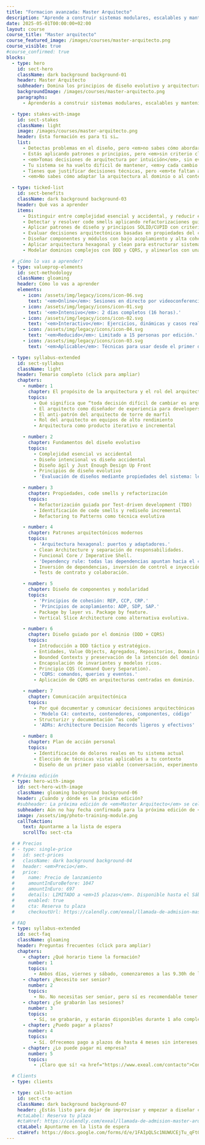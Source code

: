 ```yaml
---
title: "Formacion avanzada: Master Arquitecto"
description: "Aprende a construir sistemas modulares, escalables y mantenibles aplicando DDD, arquitectura hexagonal, CQRS, patrones de diseño y análisis de trade-offs técnicos en entornos reales."
date: 2025-05-01T00:00:00+02:00
layout: course
course_title: "Master arquitecto"
course_featured_image: /images/courses/master-arquitecto.png
course_visible: true
#course_confirmed: true
blocks:
  - type: hero
    id: sect-hero
    className: dark background background-01
    header: Master Arquitecto
    subheader: Domina los principios de diseño evolutivo y arquitectura de software moderna.
    backgroundImage: /images/courses/master-arquitecto.png
    paragraphs:
      - Aprenderás a construir sistemas modulares, escalables y mantenibles aplicando DDD, arquitectura hexagonal, CQRS, patrones de diseño y análisis de trade-offs técnicos en entornos reales.

  - type: stakes-with-image
    id: sect-stakes
    className: light
    image: /images/courses/master-arquitecto.png
    header: Esta formación es para ti si…
    list:
      - Detectas problemas en el diseño, pero <em>no sabes cómo abordarlos sin romper nada</em>.
      - Estás aplicando patrones o principios, pero <em>sin criterio claro ni coherencia estructural</em>.
      - <em>Tomas decisiones de arquitectura por intuición</em>, sin evaluar bien sus trade-offs.
      - Tu sistema se ha vuelto difícil de mantener, <em>y cada cambio cuesta más de lo que debería</em>.
      - Tienes que justificar decisiones técnicas, pero <em>te faltan argumentos sólidos y visuales</em>.
      - <em>No sabes cómo adaptar la arquitectura al dominio o al contexto real del producto.</em>

  - type: ticked-list
    id: sect-benefits
    className: dark background background-03
    header: Qué vas a aprender
    items:
      - Distinguir entre complejidad esencial y accidental, y reducir esta última con diseño intencional.
      - Detectar y resolver code smells aplicando refactorizaciones guiadas por TDD.
      - Aplicar patrones de diseño y principios SOLID/CUPID con criterio, no por checklist.
      - Evaluar decisiones arquitectónicas basadas en propiedades del código y sus tradeoffs.
      - Diseñar componentes y módulos con bajo acoplamiento y alta cohesión.
      - Aplicar arquitectura hexagonal y clean para estructurar sistemas sostenibles y testeables.
      - Modelar dominios complejos con DDD y CQRS, y alinearlos con una arquitectura centrada en el dominio.

  # ¿Cómo lo vas a aprender?
  - type: valueprop-elements
    id: sect-methodology
    className: gloaming
    header: Cómo lo vas a aprender
    elements:
      - icon: /assets/img/legacy/icons/icon-06.svg
        text: '<em>Online</em>: Sesiones en directo por videoconferencia.'
      - icon: /assets/img/legacy/icons/icon-01.svg
        text: '<em>Intensivo</em>: 2 días completos (16 horas).'
      - icon: /assets/img/legacy/icons/icon-02.svg
        text: '<em>Interactivo</em>: Ejercicios, dinámicas y casos reales.'
      - icon: /assets/img/legacy/icons/icon-04.svg
        text: '<em>Reducido</em>: Limitado a 15 personas por edición.'
      - icon: /assets/img/legacy/icons/icon-03.svg
        text: '<em>Aplicable</em>: Técnicas para usar desde el primer día.'

  - type: syllabus-extended
    id: sect-syllabus
    className: light
    header: Temario completo (click para ampliar)
    chapters:
      - number: 1
        chapter: El propósito de la arquitectura y el rol del arquitecto
        topics:
          - Qué significa que “toda decisión difícil de cambiar es arquitectura”
          - El arquitecto como diseñador de experiencia para developers
          - El anti-patrón del arquitecto de torre de marfil
          - Rol del arquitecto en equipos de alto rendimiento
          - Arquitectura como producto iterativo e incremental

      - number: 2
        chapter: Fundamentos del diseño evolutivo
        topics:
          - Complejidad esencial vs accidental
          - Diseño intencional vs diseño accidental
          - Diseño ágil y Just Enough Design Up Front
          - Principios de diseño evolutivo
          - 'Evaluación de diseños mediante propiedades del sistema: legibilidad, modularidad, cohesión, acoplamiento, testabilidad, invarianza'

      - number: 3
        chapter: Propiedades, code smells y refactorización
        topics:
          - Refactorización guiada por Test-driven development (TDD)
          - Identificación de code smells y rediseño incremental
          - Refactoring to Patterns como técnica evolutiva

      - number: 4
        chapter: Patrones arquitectónicos modernos
        topics:
          - 'Arquitectura hexagonal: puertos y adaptadores.'
          - Clean Architecture y separación de responsabilidades.
          - Funcional Core / Imperative Shell.
          - 'Dependency rule: todas las dependencias apuntan hacia el centro.'
          - Inversión de dependencias, inversión de control e inyección de dependencias.
          - Tests de contrato y colaboración.

      - number: 5
        chapter: Diseño de componentes y modularidad
        topics:
          - 'Principios de cohesión: REP, CCP, CRP.'
          - 'Principios de acoplamiento: ADP, SDP, SAP.'
          - Package by layer vs. Package by feature.
          - Vertical Slice Architecture como alternativa evolutiva.

      - number: 6
        chapter: Diseño guiado por el dominio (DDD + CQRS)
        topics:
          - Introducción a DDD táctico y estratégico.
          - Entidades, Value Objects, Agregados, Repositorios, Domain Events.
          - Bounded Contexts y preservación de la intención del dominio.
          - Encapsulación de invariantes y modelos ricos.
          - Principio CQS (Command Query Separation).
          - 'CQRS: comandos, queries y eventos.'
          - Aplicación de CQRS en arquitecturas centradas en dominio.

      - number: 7
        chapter: Comunicación arquitectónica
        topics:
          - Por qué documentar y comunicar decisiones arquitectónicas
          - 'Modelo C4: contexto, contenedores, componentes, código'
          - Structurizr y documentación “as code”
          - 'ADRs: Architecture Decision Records ligeros y efectivos'

      - number: 8
        chapter: Plan de acción personal
        topics:
          - Identificación de dolores reales en tu sistema actual
          - Elección de técnicas vistas aplicables a tu contexto
          - Diseño de un primer paso viable (conversación, experimento, refactor…)

  # Próxima edición
  - type: hero-with-image
    id: sect-hero-with-image
    className: gloaming background background-06
    header: ¿Cuándo y dónde es la próxima edición?
    #subheader: La próxima edición de <em>Master Arquitecto</em> se celebrará <em>online</em> los días <em>viernes 6 y sábado 7 de Junio de 2025</em>.
    subheader: Aún no hay fecha confirmada para la próxima edición de <em>Master Arquitecto</em>, pero puedes apuntarte a la lista de espera para enterarte antes que nadie cuando abramos plazas.
    image: /assets/img/photo-training-module.png
    callToAction:
      text: Apuntarme a la lista de espera
      scrollTo: sect-cta

  # # Precios
  # - type: single-price
  #   id: sect-prices
  #   className: dark background background-04
  #   header: <em>Precio</em>.
  #   price:
  #     name: Precio de lanzamiento
  #     amountInEuroBefore: 1047
  #     amountInEuro: 697
  #     details: LIMITADO a <em>15 plazas</em>. Disponible hasta el Sábado 31/5/2025, 23:59 o <em>hasta agotar</em>.
  #     enabled: true
  #     cta: Reserva tu plaza
  #     checkoutUrl: https://calendly.com/exeal/llamada-de-admision-master-arquitecto

  # FAQ
  - type: syllabus-extended
    id: sect-faq
    className: gloaming
    header: Preguntas frecuentes (click para ampliar)
    chapters:
      - chapter: ¿Qué horario tiene la formación?
        number: 1
        topics:
          - Ambos días, viernes y sábado, comenzaremos a las 9.30h de la mañana (horario de España peninsular). La formación se prolongará hasta las 19h de la tarde, aproximadamente. Habrá un espacio de 1:30h para comer, y pausas de 15 minutos a lo largo de la mañana y la tarde.
      - chapter: ¿Necesito ser senior?
        number: 2
        topics:
          - No. No necesitas ser senior, pero sí es recomendable tener cierta experiencia real desarrollando software. El enfoque es práctico y avanzado, pero accesible para cualquier developer que ya trabaje o haya trabajado en proyectos de verdad.
      - chapter: ¿Se grabarán las sesiones?
        number: 3
        topics:
          - Sí, se grabarán, y estarán disponibles durante 1 año completo para que puedas consultarlas cuando quieras.
      - chapter: ¿Puedo pagar a plazos?
        number: 4
        topics:
          - Sí. Ofrecemos pago a plazos de hasta 4 meses sin intereses, para que puedas ajustar la inversión a tus necesidades. <a href="https://www.exeal.com/contacto">Contacta con nosotros directamente</a> para financiar la compra.
      - chapter: ¿Lo puede pagar mi empresa?
        number: 5
        topics:
          - ¡Claro que sí! <a href="https://www.exeal.com/contacto">Contacta con nosotros directamente</a> y le facilitaremos a tu empresa la forma de pago y factura correspondiente.

  # Clients
  - type: clients

  - type: call-to-action
    id: sect-cta
    className: dark background background-07
    header: ¿Estás listo para dejar de improvisar y empezar a diseñar con criterio, intención y solidez técnica?
    #ctaLabel: Reserva tu plaza
    #ctaHref: https://calendly.com/exeal/llamada-de-admision-master-arquitecto
    ctaLabel: Apuntarme en la lista de espera
    ctaHref: https://docs.google.com/forms/d/e/1FAIpQLSc1NUWUCEjTu_qFtQaw_1xGliOjwpBYHkXJpQE78PuLX1KoxA/viewform?usp=dialog
---
```

